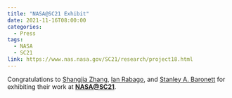 ```yaml
---
title: "NASA@SC21 Exhibit"
date: 2021-11-16T08:00:00
categories:
  - Press
tags:
  - NASA
  - SC21
link: https://www.nas.nasa.gov/SC21/research/project18.html
---
```


Congratulations to [Shangjia Zhang](/team/shangjia-zhang), [Ian Rabago](/team/ian-rabago), and [Stanley A. Baronett](/team/stanley-a-baronett) for exhibiting their work at [**NASA@SC21**](https://www.nas.nasa.gov/SC21/home.html).
